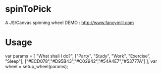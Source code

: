 spinToPick
===============

A JS/Canvas spinning wheel
DEMO : http://www.fancymill.com


Usage
=====

var params = [
    "What shall I do?",
    ["Party", "Study", "Work", "Exercise", "Sleep"],
    ["#ECD078","#D95B43","#C02942","#54A4E7","#53777A"]
];
var wheel = setup_wheel(params);
